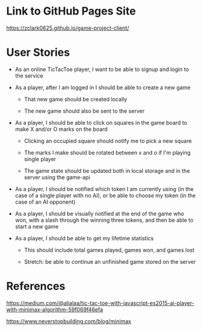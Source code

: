 # Link to GitHub Pages Site

https://zclark0625.github.io/game-project-client/

# User Stories

- As an online TicTacToe player, I want to be able to signup and login to the service

- As a player, after I am logged in I should be able to create a new game

    - That new game should be created locally

    - The new game should also be sent to the server

- As a player, I should be able to click on squares in the game board to make X and/or O marks on the board

    - Clicking an occupied square should notify me to pick a new square

    - The marks I make should be rotated between x and o if I'm playing single player

    - The game state should be updated both in local storage and in the server using the game-api

- As a player, I should be notified which token I am currently using (in the case of a single player with no AI), or be able to choose my token (in the case of an AI opponent)

- As a player, I should be visually notified at the end of the game who won, with a slash through the winning three tokens, and then be able to start a new game

- As a player, I should be able to get my lifetime statistics

    - This should include total games played, games won, and games lost

    - Stretch: be able to continue an unfinished game stored on the server

# References

https://medium.com/@alialaa/tic-tac-toe-with-javascript-es2015-ai-player-with-minimax-algorithm-59f069f46efa

https://www.neverstopbuilding.com/blog/minimax
